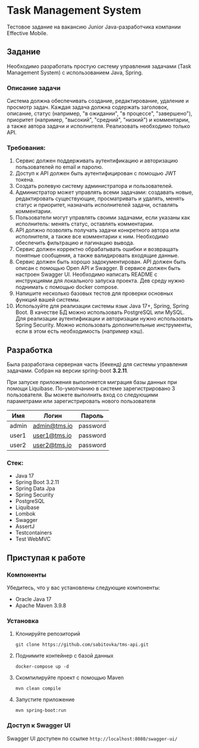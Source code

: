 # Task Management System

Тестовое задание на вакансию Junior Java-разработчика компании Effective Mobile.

## Задание
Необходимо разработать простую систему управления задачами (Task Management System) с использованием Java, Spring.

### Описание задачи
Система должна обеспечивать создание, редактирование, удаление и просмотр задач. Каждая задача должна содержать
заголовок, описание, статус (например, "в ожидании", "в процессе", "завершено"), приоритет (например, "высокий",
"средний", "низкий") и комментарии, а также автора задачи и исполнителя. Реализовать необходимо только API.

### Требования:
1. Сервис должен поддерживать аутентификацию и авторизацию пользователей по email и паролю.
2. Доступ к API должен быть аутентифицирован с помощью JWT токена.
3. Создать ролевую систему администратора и пользователей.
4. Администратор может управлять всеми задачами: создавать новые, редактировать существующие, просматривать и удалять,
менять статус и приоритет, назначать исполнителей задачи, оставлять комментарии.
5. Пользователи могут управлять своими задачами, если указаны как исполнитель: менять статус, оставлять комментарии.
6. API должно позволять получать задачи конкретного автора или исполнителя, а также все комментарии к ним. Необходимо обеспечить фильтрацию и пагинацию вывода.
7. Сервис должен корректно обрабатывать ошибки и возвращать понятные сообщения, а также валидировать входящие данные.
8. Сервис должен быть хорошо задокументирован. API должен быть описан с помощью Open API и Swagger. В сервисе должен быть настроен Swagger UI. Необходимо написать README с инструкциями для локального запуска проекта. Дев среду нужно поднимать с помощью docker compose.
9. Напишите несколько базовых тестов для проверки основных функций вашей системы.
10. Используйте для реализации системы язык Java 17+, Spring, Spring Boot. В качестве БД можно использовать PostgreSQL или MySQL. Для реализации аутентификации и авторизации нужно использовать Spring Security. Можно использовать дополнительные инструменты, если в этом есть необходимость (например кэш).

## Разработка
Была разработана серверная часть (бекенд) для системы управления задачами.
Собран на версии spring-boot **3.2.11**.

При запуске приложения выполняется миграция базы данных при помощи Liquibase.
По-умолчанию в системе зарегистрировано 3 пользователя.
Вы можете выполнить вход со следующими параметрами или зарегистрировать нового пользователя

| Имя   | Логин        | Пароль   |
|-------|--------------|----------|
| admin | admin@tms.io | password |
| user1 | user1@tms.io | password |
| user2 | user2@tms.io | password |

### Стек:
- Java 17
- Spring Boot 3.2.11
- Spring Data Jpa
- Spring Security
- PostgreSQL
- Liquibase
- Lombok
- Swagger
- AssertJ
- Testcontainers
- Test WebMVC

## Приступая к работе

### Компоненты
Убедитесь, что у вас установлены следующие компоненты:

- Oracle Java 17
- Apache Maven 3.9.8

### Установка
1. Клонируйте репозиторий
   ```shell
   git clone https://github.com/sabitovka/tms-api.git
   ```
2. Поднимите контейнер с базой данных
   ```shell
   docker-compose up -d
   ```
3. Скомпилируйте проект с помощью Maven
   ```shell
   mvn clean compile
   ```
4. Запустите приложение
   ```shell
   mvn spring-boot:run
   ```

### Доступ к Swagger UI
Swagger UI доступен по ссылке `http://localhost:8080/swagger-ui/`


